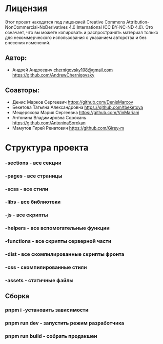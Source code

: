 # Лицензия

Этот проект находится под лицензией Creative Commons Attribution-NonCommercial-NoDerivatives 4.0 International (CC BY-NC-ND 4.0). Это означает, что вы можете копировать и распространять материал только для некоммерческого использования с указанием авторства и без внесения изменений.

## Автор: 
- Андрей Андреевич
chernigovsky108@gmail.com
https://github.com/AndrewChernigovsky

## Соавторы:
- Денис Марков Сергеевич
https://github.com/DenisMarcov
- Бекетова Татьяна Александровна
https://github.com/tbeketova
- Мещерякова Мария Сергеевна
https://github.com/VinMariani
- Антонина Владимировна Сорокань
https://github.com/AntoninaSorokan
- Мамутов Гирей Ренатович
https://github.com/Girey-m

# Структура проекта
### -sections - все секции
### -pages - все страницы
### -scss - все стили
### -libs - все библиотеки
### -js - все скрипты
### -helpers - все вспомогательные функции
### -functions - все скрипты серверной части
### -dist - все скомпилированные скрипты фронта
### -css - скомпилированные стили
### -assets - статичные файлы

## Сборка
### pnpm i -установить зависимости
### pnpm run dev - запустить режим разработчика
### pnpm run build - собрать продакшен
